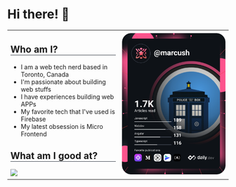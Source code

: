 # Hi there! 👋️

<table style="border: none;">
  <td>
    <div>
      <h2 style="border-bottom: 1px solid #363E47;">Who am I?</h2>
      <ul>
        <li>
          I am a web tech nerd based in Toronto, Canada</li>
        <li>
          I'm passionate about building web stuffs
        </li>
        <li>
          I have experiences building web APPs
        </li>
        <li>My favorite tech that I've used is Firebase</li>
        <li>
          My latest obsession is Micro Frontend
        </li>
      </ul>
    </div>
    <h2 style="border-bottom: 1px solid #363E47;">
      What am I good at?
    </h2>
    <img src="https://github.com/marcusho21/marcusho21/blob/main/tags.svg" width="auto" height="auto">
  </td>

  <td>
    <a href="https://app.daily.dev/marcusho21">
      <img src="https://github.com/marcusho21/marcusho21/blob/main/devcard.svg" width="400" alt="Marcus Ho's Dev Card" />
    </a>
  </td>
</table>
